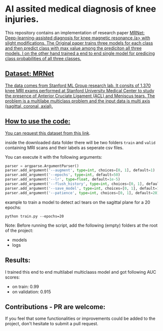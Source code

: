 # AI assited medical diagnosis of knee injuries.

This repository contains an implementation of research paper <a href="https://stanfordmlgroup.github.io/projects/mrnet/">MRNet: Deep-learning-assisted diagnosis for knee magnetic resonance /a> with slight modifications. The Original paper trains three models for each class and then predict class with max value among the prediciton all three models.
  I on the other hand trained a end to end single model for predicing class probabilities of all three classes.


## Dataset: MRNet 

The data comes from Stanford ML Group research lab. It consits of 1,370 knee MRI exams performed at Stanford University Medical Center to study the presence of Anterior Cruciate Ligament (ACL) and Meniscus tears. The problem is a multilabe multiclass problem and the input data is multi axis (sagittal, coronal, axial).


## How to use the code:

You can request this dataset from this <a href="https://stanfordmlgroup.github.io/competitions/mrnet/">link</a>.

inside the downloaded data folder there will be two folders `train` and `valid` containing MRI scans and their labels as seperate csv files.

You can execute it with the following arguments:

```python
parser = argparse.ArgumentParser()
parser.add_argument('--augment', type=int, choices=[0, 1], default=1)
parser.add_argument('--epochs', type=int, default=50)
parser.add_argument('--lr', type=float, default=1e-5)
parser.add_argument('--flush_history', type=int, choices=[0, 1], default=0)
parser.add_argument('--save_model', type=int, choices=[0, 1], default=1)
parser.add_argument('--patience', type=int, choices=[0, 1], default=20)
```

example to train a model to detect acl tears on the sagittal plane for a 20 epochs:

`python train.py --epochs=20`

Note: Before running the script, add the following (empty) folders at the root of the project:
- models
- logs


## Results:

I trained this end to end multilabel multiclaass model and got following AUC scores:

- on train: 0.99
- on validation: 0.915




## Contributions - PR are welcome:
If you feel that some functionalities or improvements could be added to the project, don't hesitate to submit a pull request.

